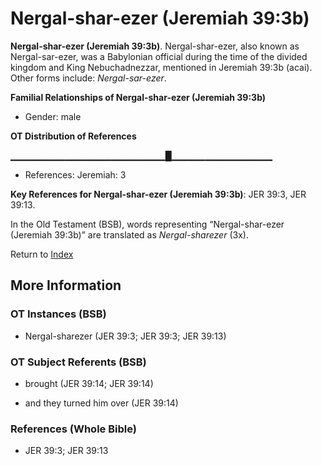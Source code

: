 # Nergal-shar-ezer (Jeremiah 39:3b)
**Nergal-shar-ezer (Jeremiah 39:3b)**. 
Nergal-shar-ezer, also known as Nergal-sar-ezer, was a Babylonian official during the time of the divided kingdom and King Nebuchadnezzar, mentioned in Jeremiah 39:3b (acai). 
Other forms include: 
*Nergal-sar-ezer*. 




**Familial Relationships of Nergal-shar-ezer (Jeremiah 39:3b)**


* Gender: male


**OT Distribution of References**

▁▁▁▁▁▁▁▁▁▁▁▁▁▁▁▁▁▁▁▁▁▁▁█▁▁▁▁▁▁▁▁▁▁▁▁▁▁▁
* References: Jeremiah: 3



**Key References for Nergal-shar-ezer (Jeremiah 39:3b)**: 
JER 39:3, JER 39:13. 


In the Old Testament (BSB), words representing “Nergal-shar-ezer (Jeremiah 39:3b)” are translated as 
*Nergal-sharezer* (3x). 




Return to [Index](00-Index.md)

## More Information

### OT Instances (BSB)

* Nergal-sharezer (JER 39:3; JER 39:3; JER 39:13)



### OT Subject Referents (BSB)

* brought (JER 39:14; JER 39:14)

* and they turned him over (JER 39:14)



### References (Whole Bible)

* JER 39:3; JER 39:13



